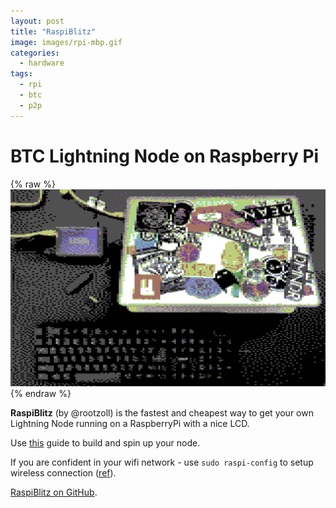 ```yaml
---
layout: post
title: "RaspiBlitz"
image: images/rpi-mbp.gif
categories:
  - hardware
tags:
  - rpi
  - btc
  - p2p
---
```

# BTC Lightning Node on Raspberry Pi

{% raw %}<img src="/images/rpi-mbp.jpg" alt="rpi-mbp-8bit">{% endraw %}

**RaspiBlitz** (by @rootzoll) is the fastest and cheapest way to get your own Lightning Node running on a RaspberryPi with a nice LCD.

Use [this](https://github.com/rootzoll/raspiblitz/blob/master/README.md#hardware-needed) guide to build and spin up your node.

If you are confident in your wifi network - use `sudo raspi-config` to setup wireless connection ([ref](https://www.raspberrypi.org/documentation/configuration/wireless/wireless-cli.md)).

[RaspiBlitz on GitHub](https://github.com/rootzoll/raspiblitz).
